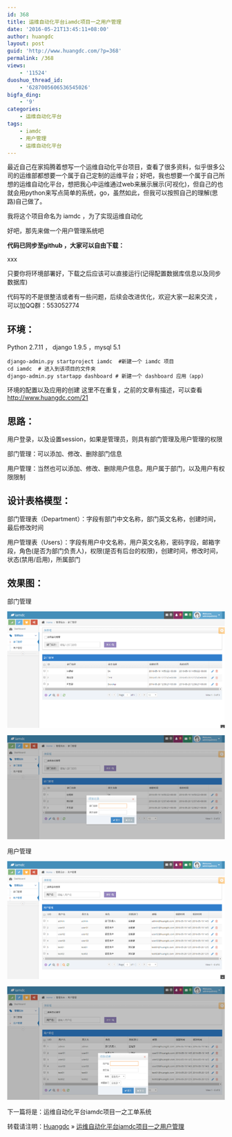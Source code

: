 ```yaml
---
id: 368
title: 运维自动化平台iamdc项目一之用户管理
date: '2016-05-21T13:45:11+08:00'
author: huangdc
layout: post
guid: 'http://www.huangdc.com/?p=368'
permalink: /368
views:
    - '11524'
duoshuo_thread_id:
    - '6287005606536545026'
bigfa_ding:
    - '9'
categories:
    - 运维自动化平台
tags:
    - iamdc
    - 用户管理
    - 运维自动化平台
---
```


最近自己在家捣腾着想写一个运维自动化平台项目，查看了很多资料，似乎很多公司的运维部都想要一个属于自己定制的运维平台；好吧，我也想要一个属于自己所想的运维自动化平台，想把我心中运维通过web来展示展示(可视化)，但自己的也就会用python来写点简单的系统，go，虽然如此，但我可以按照自己的理解(思路)自己做了。

我将这个项目命名为 iamdc ，为了实现运维自动化

好吧，那先来做一个用户管理系统吧

**代码已同步至github ，大家可以自由下载：**

xxx

只要你将环境部署好，下载之后应该可以直接运行(记得配置数据库信息以及同步数据库)

代码写的不是很整洁或者有一些问题，后续会改进优化，欢迎大家一起来交流 ， 可以加QQ群：553052774

## **环境：**

Python 2.7.11 ， django 1.9.5 ，mysql 5.1

```
django-admin.py startproject iamdc  #新建一个 iamdc 项目
cd iamdc  # 进入到该项目的文件夹
django-admin.py startapp dashboard # 新建一个 dashboard 应用（app)
```

环境的配置以及应用的创建 这里不在重复，之前的文章有描述，可以查看 <http://www.huangdc.com/21>

## 思路：

用户登录，以及设置session，如果是管理员，则具有部门管理及用户管理的权限

部门管理：可以添加、修改、删除部门信息

用户管理：当然也可以添加、修改、删除用户信息。用户属于部门，以及用户有权限限制

## 设计表格模型：

部门管理表（Department）：字段有部门中文名称，部门英文名称，创建时间，最后修改时间

用户管理表（Users）：字段有用户中文名称，用户英文名称，密码字段，邮箱字段，角色(是否为部门负责人)，权限(是否有后台的权限)，创建时间，修改时间，状态(禁用/启用)，所属部门

## 效果图：

部门管理

[![iamdc_20160521130854](/assets/wp-content/uploads/2016/05/iamdc_20160521130854.png)](/assets/wp-content/uploads/2016/05/iamdc_20160521130854.png)

[![iamdc_20160521130844](/assets/wp-content/uploads/2016/05/iamdc_20160521130844.png)](/assets/wp-content/uploads/2016/05/iamdc_20160521130844.png)

用户管理

[![iamdc_20160521130855](/assets/wp-content/uploads/2016/05/iamdc_20160521130855.png)](/assets/wp-content/uploads/2016/05/iamdc_20160521130855.png)

[![iamdc_20160521130856](/assets/wp-content/uploads/2016/05/iamdc_20160521130856.png)](/assets/wp-content/uploads/2016/05/iamdc_20160521130856.png)

下一篇将是：运维自动化平台iamdc项目一之工单系统

转载请注明：[Huangdc](https://www.huangdc.com) » [运维自动化平台iamdc项目一之用户管理](https://www.huangdc.com/368)